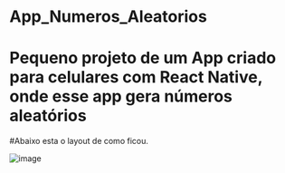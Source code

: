 # App_Numeros_Aleatorios
# Pequeno projeto de um App criado para celulares com React Native, onde esse app gera números aleatórios

#Abaixo esta o layout de como ficou.

![image](https://user-images.githubusercontent.com/80645214/175782119-b2ccc00d-b6ca-4e6e-8254-3aec5f9cff5f.png)



